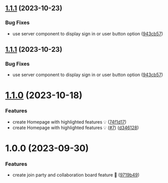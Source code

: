 ## [1.1.1](https://github.com/mrlemoos/party-planner/compare/v1.1.0...v1.1.1) (2023-10-23)


### Bug Fixes

* use server component to display sign in or user button option ([943cb57](https://github.com/mrlemoos/party-planner/commit/943cb57b7a2b23f31301f91e7017fcba1f46eb93))

## [1.1.1](https://github.com/mrlemoos/party-planner/compare/v1.1.0...v1.1.1) (2023-10-23)


### Bug Fixes

* use server component to display sign in or user button option ([943cb57](https://github.com/mrlemoos/party-planner/commit/943cb57b7a2b23f31301f91e7017fcba1f46eb93))

# [1.1.0](https://github.com/mrlemoos/party-planner/compare/v1.0.0...v1.1.0) (2023-10-18)


### Features

* create Homepage with highlighted features 💡 ([74f1d17](https://github.com/mrlemoos/party-planner/commit/74f1d172ee0c19701016317aa0de5cf3a0665a39))
* create Homepage with highlighted features 💡 ([#7](https://github.com/mrlemoos/party-planner/issues/7)) ([d346128](https://github.com/mrlemoos/party-planner/commit/d346128d47e7966fbb1f4b80b778c3b735675f9c))

# 1.0.0 (2023-09-30)


### Features

* create join party and collaboration board feature 🎉 ([9719b49](https://github.com/mrlemoos/party-planner/commit/9719b494e377f98acbc46283912d2f16d450c0df))
